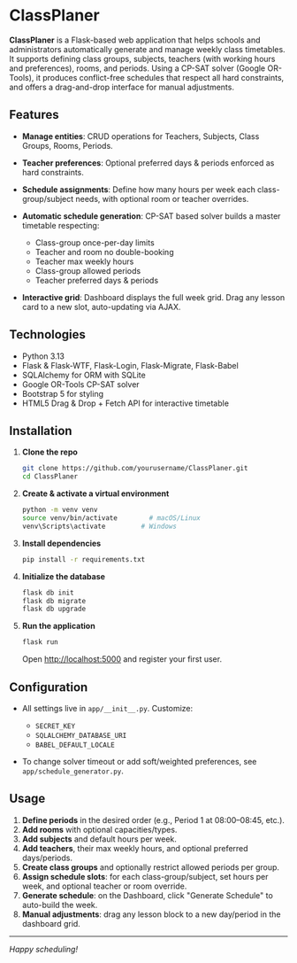 # ClassPlaner

**ClassPlaner** is a Flask-based web application that helps schools and administrators automatically generate and manage weekly class timetables. It supports defining class groups, subjects, teachers (with working hours and preferences), rooms, and periods. Using a CP-SAT solver (Google OR-Tools), it produces conflict-free schedules that respect all hard constraints, and offers a drag-and-drop interface for manual adjustments.

## Features

* **Manage entities**: CRUD operations for Teachers, Subjects, Class Groups, Rooms, Periods.
* **Teacher preferences**: Optional preferred days & periods enforced as hard constraints.
* **Schedule assignments**: Define how many hours per week each class-group/subject needs, with optional room or teacher overrides.
* **Automatic schedule generation**: CP-SAT based solver builds a master timetable respecting:

  * Class-group once-per-day limits
  * Teacher and room no double-booking
  * Teacher max weekly hours
  * Class-group allowed periods
  * Teacher preferred days & periods
* **Interactive grid**: Dashboard displays the full week grid. Drag any lesson card to a new slot, auto-updating via AJAX.

## Technologies

* Python 3.13
* Flask & Flask-WTF, Flask-Login, Flask-Migrate, Flask-Babel
* SQLAlchemy for ORM with SQLite
* Google OR-Tools CP-SAT solver
* Bootstrap 5 for styling
* HTML5 Drag & Drop + Fetch API for interactive timetable

## Installation

1. **Clone the repo**

   ```bash
   git clone https://github.com/yourusername/ClassPlaner.git
   cd ClassPlaner
   ```

2. **Create & activate a virtual environment**

   ```bash
   python -m venv venv
   source venv/bin/activate        # macOS/Linux
   venv\Scripts\activate         # Windows
   ```

3. **Install dependencies**

   ```bash
   pip install -r requirements.txt
   ```

4. **Initialize the database**

   ```bash
   flask db init
   flask db migrate
   flask db upgrade
   ```

5. **Run the application**

   ```bash
   flask run
   ```

   Open [http://localhost:5000](http://localhost:5000) and register your first user.

## Configuration

* All settings live in `app/__init__.py`. Customize:

  * `SECRET_KEY`
  * `SQLALCHEMY_DATABASE_URI`
  * `BABEL_DEFAULT_LOCALE`

* To change solver timeout or add soft/weighted preferences, see `app/schedule_generator.py`.

## Usage

1. **Define periods** in the desired order (e.g., Period 1 at 08:00–08:45, etc.).
2. **Add rooms** with optional capacities/types.
3. **Add subjects** and default hours per week.
4. **Add teachers**, their max weekly hours, and optional preferred days/periods.
5. **Create class groups** and optionally restrict allowed periods per group.
6. **Assign schedule slots**: for each class-group/subject, set hours per week, and optional teacher or room override.
7. **Generate schedule**: on the Dashboard, click "Generate Schedule" to auto-build the week.
8. **Manual adjustments**: drag any lesson block to a new day/period in the dashboard grid.

---

*Happy scheduling!*
